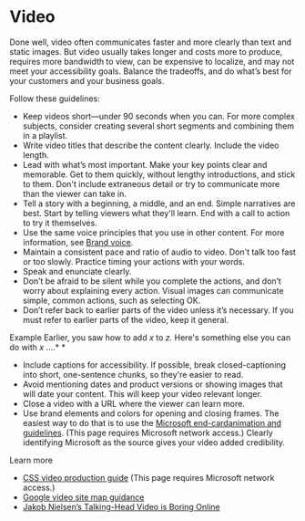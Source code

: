 ﻿# Video

Done
well, video often communicates faster and more clearly than text and
static images. But video usually takes longer and costs more to
produce, requires more bandwidth to view, can be expensive to
localize, and may not meet your accessibility goals. Balance the
tradeoffs, and do what’s best for your customers and your business
goals.

Follow these guidelines:

  - Keep
    videos short—under 90 seconds when you can. For more complex
    subjects, consider creating several short segments and
    combining them in a playlist.
  - Write video titles that describe the content clearly. Include the video length. 
  - Lead
    with what’s most important. Make your key points clear and
    memorable. Get to them quickly, without lengthy introductions, and
    stick to them. Don't include extraneous detail or try to
    communicate more than the viewer can take in.
  - Tell
    a story with a beginning, a middle, and an end. Simple narratives
    are best. Start by telling viewers what they'll learn. End with a
    call to action to try it themselves.
  - Use the same voice principles that you use in other content. For more information, see [Brand voice](/style-guide/brand-voice-above-all-simple-human). 
  - Maintain
    a consistent pace and ratio of audio to video. Don't talk too fast
    or too slowly. Practice timing your actions with your words.
  - Speak and enunciate clearly. 
  - Don’t
    be afraid to be silent while you complete the actions, and don’t
    worry about explaining every action. Visual images can communicate
    simple, common actions, such as selecting OK.
  - Don’t
    refer back to earlier parts of the video unless
    it’s necessary. If you must refer to earlier parts of the video,
    keep it general. 

Example
Earlier, you saw how to add *x* to *z.* Here's something else you can do with *x* ....*
*

  - Include
    captions for accessibility. If possible, break closed-captioning
    into short, one-sentence chunks, so they're easier to read.
  - Avoid
    mentioning dates and product versions or showing images that will
    date your content. This will keep your video relevant longer.
  - Close a video with a URL where the viewer can learn more.
  - Use brand elements and colors for opening and closing frames. The easiest way to do that is to use the [Microsoft end-card](https://microsoft.sharepoint.com/teams/BrandCentral/Pages/Bundles/Microsoft_logo_endcard_animation.aspx)[animation and guidelines](https://microsoft.sharepoint.com/teams/BrandCentral/Pages/Bundles/Microsoft_logo_endcard_animation.aspx). (This page requires Microsoft network access.) Clearly identifying Microsoft as the source gives your video added credibility.

Learn more

  - [CSS video production guide](https://microsoft.sharepoint.com/teams/cssclp/_layouts/15/WopiFrame.aspx?sourcedoc=%7B0C43A47E-BC20-44B3-A1E7-4FDC06EAF830%7D&file=Video%20Production%20Guide.docx&action=default&DefaultItemOpen=1) (This page requires Microsoft network access.)
  - [Google video site map guidance](http://www.reelseo.com/how-video-sitemaps/)
  - [Jakob Nielsen’s Talking-Head Video is Boring Online](http://www.nngroup.com/articles/talking-head-video-is-boring-online/)
